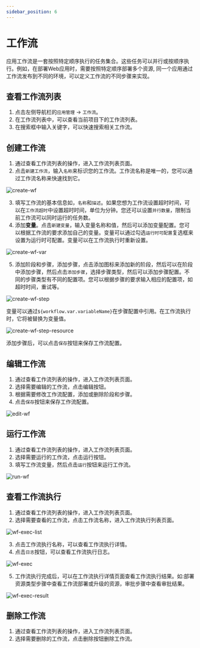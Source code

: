 ```yaml
---
sidebar_position: 6
---
```


# 工作流

应用工作流是一套按照特定顺序执行的任务集合。这些任务可以并行或按顺序执行。例如，在部署Web应用时，需要按照特定顺序部署多个资源, 同一个应用通过工作流发布到不同的环境，可以定义工作流的不同步骤来实现。

## 查看工作流列表
1. 点击左侧导航栏的`应用管理` -> `工作流`。
2. 在工作流列表中，可以查看当前项目下的工作流列表。
3. 在搜索框中输入关键字，可以快速搜索相关工作流。

## 创建工作流
1. 通过查看工作流列表的操作，进入工作流列表页面。
2. 点击`新建工作流`，输入`名称`来标识您的工作流。工作流名称是唯一的，您可以通过工作流名称来快速找到它。

![create-wf](/img/v0.5.0/application/workflow/create-wf-en.png)

3. 填写工作流的基本信息如，`名称`和`描述`。如果您想为工作流设置超时时间，可以在`工作流超时`中设置超时时间，单位为分钟。您还可以设置`并行数量`，限制当前工作流可以同时运行的任务数。
4. 添加**变量**。点击`新建变量`，输入变量名称和值，然后可以添加变量配置。您可以根据工作流的要求添加自己的变量。变量可以通过勾选`运行时可配置`复选框来设置为运行时可配置。变量可以在工作流执行时重新设置。

![create-wf-var](/img/v0.5.0/application/workflow/create-wf-var-en.png)

5. 添加阶段和步骤，添加步骤，点击添加图标来添加新的阶段，然后可以在阶段中添加步骤，然后点击`添加步骤`，选择步骤类型，然后可以添加步骤配置。不同的步骤类型有不同的配置项。您可以根据步骤的要求输入相应的配置项，如超时时间，重试等。

![create-wf-step](/img/v0.5.0/application/workflow/create-wf-step-en.png)

变量可以通过`${workflow.var.variableName}`在步骤配置中引用。在工作流执行时，它将被替换为变量值。

![create-wf-step-resource](/img/v0.5.0/application/workflow/create-wf-step-resource-en.png)

添加步骤后，可以点击`保存`按钮来保存工作流配置。

## 编辑工作流
1. 通过查看工作流列表的操作，进入工作流列表页面。
2. 选择需要编辑的工作流，点击编辑按钮。
3. 根据需要修改工作流配置，添加或删除阶段和步骤。
4. 点击`保存`按钮来保存工作流配置。

![edit-wf](/img/v0.5.0/application/workflow/edit-wf-en.png)

## 运行工作流
1. 通过查看工作流列表的操作，进入工作流列表页面。
2. 选择需要运行的工作流，点击运行按钮。
3. 填写工作流变量，然后点击`运行`按钮来运行工作流。

![run-wf](/img/v0.5.0/application/workflow/run-wf-en.png)

## 查看工作流执行
1. 通过查看工作流列表的操作，进入工作流列表页面。
2. 选择需要查看的工作流，点击工作流名称，进入工作流执行列表页面。

![wf-exec-list](/img/v0.5.0/application/workflow/run-wf-list-en.png)

3. 点击工作流执行名称，可以查看工作流执行详情。
4. 点击`日志`按钮，可以查看工作流执行日志。

![wf-exec](/img/v0.5.0/application/workflow/run-wf-detail-en.png)

5. 工作流执行完成后，可以在工作流执行详情页面查看工作流执行结果。如:部署资源类型步骤中查看工作流部署或升级的资源，审批步骤中查看审批结果。

![wf-exec-result](/img/v0.5.0/application/workflow/run-wf-result-en.png)

## 删除工作流

1. 通过查看工作流列表的操作，进入工作流列表页面。
2. 选择需要删除的工作流，点击删除按钮删除工作流。